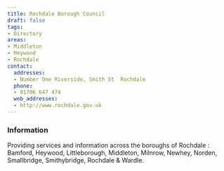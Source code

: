 ```yaml
---
title: Rochdale Borough Council
draft: false
tags:
- Directory
areas:
- Middleton
- Heywood
- Rochdale
contact:
  addresses:
  - Number One Riverside, Smith St  Rochdale
  phone:
  - 01706 647 474
  web_addresses:
  - http://www.rochdale.gov.uk
---
```


### Information
Providing services and information
across the boroughs of Rochdale :
Bamford, Heywood, Littleborough, Middleton, Milnrow,
Newhey, Norden, Smallbridge, Smithybridge, Rochdale & 
Wardle.